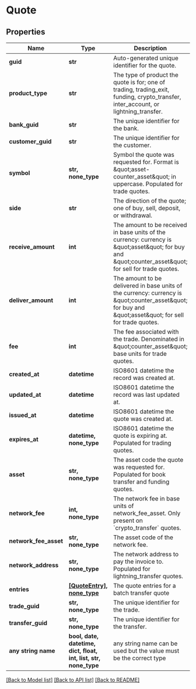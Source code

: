 # Quote


## Properties
Name | Type | Description | Notes
------------ | ------------- | ------------- | -------------
**guid** | **str** | Auto-generated unique identifier for the quote. | [optional] 
**product_type** | **str** | The type of product the quote is for; one of trading, trading_exit, funding, crypto_transfer, inter_account, or lightning_transfer. | [optional] 
**bank_guid** | **str** | The unique identifier for the bank. | [optional] 
**customer_guid** | **str** | The unique identifier for the customer. | [optional] 
**symbol** | **str, none_type** | Symbol the quote was requested for. Format is \&quot;asset-counter_asset\&quot; in uppercase. Populated for trade quotes. | [optional] 
**side** | **str** | The direction of the quote; one of buy, sell, deposit, or withdrawal. | [optional] 
**receive_amount** | **int** | The amount to be received in base units of the currency: currency is \&quot;asset\&quot; for buy and \&quot;counter_asset\&quot; for sell for trade quotes. | [optional] 
**deliver_amount** | **int** | The amount to be delivered in base units of the currency: currency is \&quot;counter_asset\&quot; for buy and \&quot;asset\&quot; for sell for trade quotes. | [optional] 
**fee** | **int** | The fee associated with the trade. Denominated in \&quot;counter_asset\&quot; base units for trade quotes. | [optional] 
**created_at** | **datetime** | ISO8601 datetime the record was created at. | [optional] 
**updated_at** | **datetime** | ISO8601 datetime the record was last updated at. | [optional] 
**issued_at** | **datetime** | ISO8601 datetime the quote was created at. | [optional] 
**expires_at** | **datetime, none_type** | ISO8601 datetime the quote is expiring at. Populated for trading quotes. | [optional] 
**asset** | **str, none_type** | The asset code the quote was requested for. Populated for book transfer and funding quotes. | [optional] 
**network_fee** | **int, none_type** | The network fee in base units of network_fee_asset. Only present on &#x60;crypto_transfer&#x60; quotes. | [optional] 
**network_fee_asset** | **str, none_type** | The asset code of the network fee. | [optional] 
**network_address** | **str, none_type** | The network address to pay the invoice to. Populated for lightning_transfer quotes. | [optional] 
**entries** | [**[QuoteEntry], none_type**](QuoteEntry.md) | The quote entries for a batch transfer quote | [optional] 
**trade_guid** | **str, none_type** | The unique identifier for the trade. | [optional] 
**transfer_guid** | **str, none_type** | The unique identifier for the transfer. | [optional] 
**any string name** | **bool, date, datetime, dict, float, int, list, str, none_type** | any string name can be used but the value must be the correct type | [optional]

[[Back to Model list]](../README.md#documentation-for-models) [[Back to API list]](../README.md#documentation-for-api-endpoints) [[Back to README]](../README.md)


